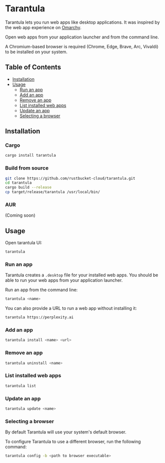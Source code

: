 # Tarantula

Tarantula lets you run web apps like desktop applications. It was inspired by the web app experience on [Omarchy](https://github.com/basecamp/omarchy).

Open web apps from your application launcher and from the command line.

A Chromium-based browser is required (Chrome, Edge, Brave, Arc, Vivaldi) to be installed on your system.

## Table of Contents

- [Installation](#installation)
- [Usage](#usage)
  - [Run an app](#run-an-app)
  - [Add an app](#add-an-app)
  - [Remove an app](#remove-an-app)
  - [List installed web apps](#list-installed-web-apps)
  - [Update an app](#update-an-app)
  - [Selecting a browser](#selecting-a-browser)

## Installation

### Cargo

```bash
cargo install tarantula
```

### Build from source

```bash
git clone https://github.com/rustbucket-cloud/tarantula.git
cd tarantula
cargo build --release
cp target/release/tarantula /usr/local/bin/
```

### AUR

(Coming soon)

## Usage

Open tarantula UI:

```bash
tarantula
```

### Run an app

Tarantula creates a `.desktop` file for your installed web apps.
You should be able to run your web apps from your application launcher.

Run an app from the command line:

```bash
tarantula <name>
```

You can also provide a URL to run a web app without installing it:

```bash
tarantula https://perplexity.ai
```

### Add an app

```bash
tarantula install <name> <url>
```

### Remove an app

```bash
tarantula uninstall <name>
```

### List installed web apps

```bash
tarantula list
```

### Update an app

```bash
tarantula update <name>
```

### Selecting a browser

By default Tarantula will use your system's default browser.

To configure Tarantula to use a different browser, run the following command:

```bash
tarantula config -b <path to browser executable>
```

